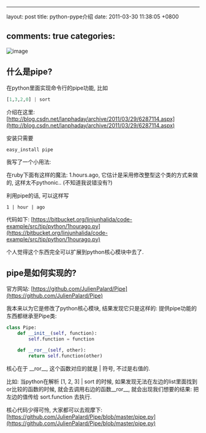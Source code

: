 
---
layout: post
title: python-pype介绍
date: 2011-03-30 11:38:05 +0800

comments: true
categories: 
---

![image]( http://www.deltat.com/uploaded/inline_pipe_heater_from_Convectronics.JPG)

什么是pipe?
------------------------------

在python里面实现命令行的pipe功能, 比如

```python
[1,3,2,0] | sort
```

介绍在这里:
[http://blog.csdn.net/lanphaday/archive/2011/03/29/6287114.aspx](http://blog.csdn.net/lanphaday/archive/2011/03/29/6287114.aspx)

安装只需要

    easy_install pipe

我写了一个小用法:

在ruby下面有这样的魔法: 1.hours.ago,
它估计是采用修改整型这个类的方式来做的, 这样太不pythonic..
(不知道我说错没有?)

利用pipe的话, 可以这样写

    1 | hour | ago

代码如下:
[https://bitbucket.org/linjunhalida/code-example/src/tip/python/1hourago.py](https://bitbucket.org/linjunhalida/code-example/src/tip/python/1hourago.py)

个人觉得这个东西完全可以扩展到python核心模块中去了.

pipe是如何实现的?
------------------------------

官方网站:
[https://github.com/JulienPalard/Pipe](https://github.com/JulienPalard/Pipe)

我本来以为它是修改了python核心模块, 结果发现它只是这样的:
提供pipe功能的东西都继承至Pipe类:

```python
class Pipe:
    def __init__(self, function):
        self.function = function

    def __ror__(self, other):
        return self.function(other)
```

核心在于 \_\_ror\_\_, 这个函数对应的就是 | 符号, 不过是右值的.

比如: 当python在解析 [1, 2, 3] | sort 的时候,
如果发现无法在左边的list里面找到or比较的函数的时候,
就会去调用右边的函数\_\_ror\_\_, 就会出现我们想要的结果: 把左边的值传给
sort.function 去执行.

核心代码少得可怜, 大家都可以去观摩下:
[https://github.com/JulienPalard/Pipe/blob/master/pipe.py](https://github.com/JulienPalard/Pipe/blob/master/pipe.py)
